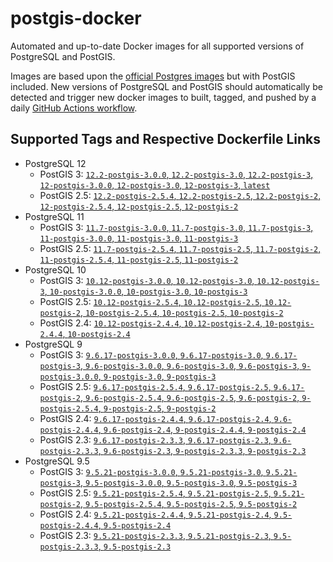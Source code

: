 # postgis-docker

Automated and up-to-date Docker images for all supported versions of PostgreSQL and PostGIS.

Images are based upon the [official Postgres images](https://hub.docker.com/_/postgres) but with PostGIS included. New versions of PostgreSQL and PostGIS should automatically be detected and trigger new docker images to built, tagged, and pushed by a daily [GitHub Actions workflow](https://github.com/GUI/postgis-docker/blob/master/.github/workflows/main.yml).

## Supported Tags and Respective Dockerfile Links

- PostgreSQL 12
  - PostGIS 3: [`12.2-postgis-3.0.0`, `12.2-postgis-3.0`, `12.2-postgis-3`, `12-postgis-3.0.0`, `12-postgis-3.0`, `12-postgis-3`, `latest`](https://github.com/GUI/postgis-docker/blob/master/12/postgis-3/Dockerfile)
  - PostGIS 2.5: [`12.2-postgis-2.5.4`, `12.2-postgis-2.5`, `12.2-postgis-2`, `12-postgis-2.5.4`, `12-postgis-2.5`, `12-postgis-2`](https://github.com/GUI/postgis-docker/blob/master/12/postgis-2.5/Dockerfile)
- PostgreSQL 11
  - PostGIS 3: [`11.7-postgis-3.0.0`, `11.7-postgis-3.0`, `11.7-postgis-3`, `11-postgis-3.0.0`, `11-postgis-3.0`, `11-postgis-3`](https://github.com/GUI/postgis-docker/blob/master/11/postgis-3/Dockerfile)
  - PostGIS 2.5: [`11.7-postgis-2.5.4`, `11.7-postgis-2.5`, `11.7-postgis-2`, `11-postgis-2.5.4`, `11-postgis-2.5`, `11-postgis-2`](https://github.com/GUI/postgis-docker/blob/master/11/postgis-2.5/Dockerfile)
- PostgreSQL 10
  - PostGIS 3: [`10.12-postgis-3.0.0`, `10.12-postgis-3.0`, `10.12-postgis-3`, `10-postgis-3.0.0`, `10-postgis-3.0`, `10-postgis-3`](https://github.com/GUI/postgis-docker/blob/master/10/postgis-3/Dockerfile)
  - PostGIS 2.5: [`10.12-postgis-2.5.4`, `10.12-postgis-2.5`, `10.12-postgis-2`, `10-postgis-2.5.4`, `10-postgis-2.5`, `10-postgis-2`](https://github.com/GUI/postgis-docker/blob/master/10/postgis-2.5/Dockerfile)
  - PostGIS 2.4: [`10.12-postgis-2.4.4`, `10.12-postgis-2.4`, `10-postgis-2.4.4`, `10-postgis-2.4`](https://github.com/GUI/postgis-docker/blob/master/10/postgis-2.4/Dockerfile)
- PostgreSQL 9
  - PostGIS 3: [`9.6.17-postgis-3.0.0`, `9.6.17-postgis-3.0`, `9.6.17-postgis-3`, `9.6-postgis-3.0.0`, `9.6-postgis-3.0`, `9.6-postgis-3`, `9-postgis-3.0.0`, `9-postgis-3.0`, `9-postgis-3`](https://github.com/GUI/postgis-docker/blob/master/9.6/postgis-3/Dockerfile)
  - PostGIS 2.5: [`9.6.17-postgis-2.5.4`, `9.6.17-postgis-2.5`, `9.6.17-postgis-2`, `9.6-postgis-2.5.4`, `9.6-postgis-2.5`, `9.6-postgis-2`, `9-postgis-2.5.4`, `9-postgis-2.5`, `9-postgis-2`](https://github.com/GUI/postgis-docker/blob/master/9.6/postgis-2.5/Dockerfile)
  - PostGIS 2.4: [`9.6.17-postgis-2.4.4`, `9.6.17-postgis-2.4`, `9.6-postgis-2.4.4`, `9.6-postgis-2.4`, `9-postgis-2.4.4`, `9-postgis-2.4`](https://github.com/GUI/postgis-docker/blob/master/9.6/postgis-2.4/Dockerfile)
  - PostGIS 2.3: [`9.6.17-postgis-2.3.3`, `9.6.17-postgis-2.3`, `9.6-postgis-2.3.3`, `9.6-postgis-2.3`, `9-postgis-2.3.3`, `9-postgis-2.3`](https://github.com/GUI/postgis-docker/blob/master/9.6/postgis-2.3/Dockerfile)
- PostgreSQL 9.5
  - PostGIS 3: [`9.5.21-postgis-3.0.0`, `9.5.21-postgis-3.0`, `9.5.21-postgis-3`, `9.5-postgis-3.0.0`, `9.5-postgis-3.0`, `9.5-postgis-3`](https://github.com/GUI/postgis-docker/blob/master/9.5/postgis-3/Dockerfile)
  - PostGIS 2.5: [`9.5.21-postgis-2.5.4`, `9.5.21-postgis-2.5`, `9.5.21-postgis-2`, `9.5-postgis-2.5.4`, `9.5-postgis-2.5`, `9.5-postgis-2`](https://github.com/GUI/postgis-docker/blob/master/9.5/postgis-2.5/Dockerfile)
  - PostGIS 2.4: [`9.5.21-postgis-2.4.4`, `9.5.21-postgis-2.4`, `9.5-postgis-2.4.4`, `9.5-postgis-2.4`](https://github.com/GUI/postgis-docker/blob/master/9.5/postgis-2.4/Dockerfile)
  - PostGIS 2.3: [`9.5.21-postgis-2.3.3`, `9.5.21-postgis-2.3`, `9.5-postgis-2.3.3`, `9.5-postgis-2.3`](https://github.com/GUI/postgis-docker/blob/master/9.5/postgis-2.3/Dockerfile)

